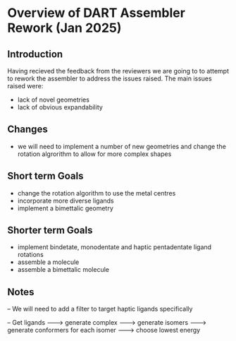 # Overview of DART Assembler Rework (Jan 2025)

## Introduction
Having recieved the feedback from the reviewers we are going to to attempt to rework the assembler to address the issues raised. 
The main issues raised were:
- lack of novel geometries
- lack of obvious expandability 

## Changes
- we will need to implement a number of new geometries and change the rotation algrorithm to allow for more complex shapes

## Short term Goals
- change the rotation algorithm to use the metal centres 
- incorporate more diverse ligands
- implement a bimettalic geometry

## Shorter term Goals
- implement bindetate, monodentate and haptic pentadentate ligand rotations
- assemble a molecule
- assemble a bimettalic molecule 

## Notes
– We will need to add a filter to target haptic ligands specifically

– Get ligands ---> generate complex ---> generate isomers ---> generate conformers for each isomer ---> choose lowest energy

